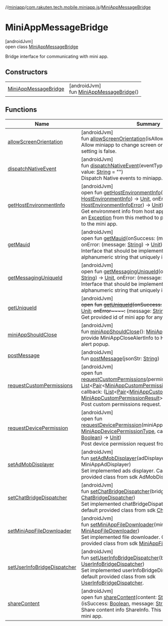 //[miniapp](../../../index.md)/[com.rakuten.tech.mobile.miniapp.js](../index.md)/[MiniAppMessageBridge](index.md)

# MiniAppMessageBridge

[androidJvm]\
open class [MiniAppMessageBridge](index.md)

Bridge interface for communicating with mini app.

## Constructors

| | |
|---|---|
| [MiniAppMessageBridge](-mini-app-message-bridge.md) | [androidJvm]<br>fun [MiniAppMessageBridge](-mini-app-message-bridge.md)() |

## Functions

| Name | Summary |
|---|---|
| [allowScreenOrientation](allow-screen-orientation.md) | [androidJvm]<br>fun [allowScreenOrientation](allow-screen-orientation.md)(isAllowed: [Boolean](https://kotlinlang.org/api/latest/jvm/stdlib/kotlin/-boolean/index.html))<br>Allow miniapp to change screen orientation. The default setting is false. |
| [dispatchNativeEvent](dispatch-native-event.md) | [androidJvm]<br>fun [dispatchNativeEvent](dispatch-native-event.md)(eventType: [NativeEventType](../-native-event-type/index.md), value: [String](https://kotlinlang.org/api/latest/jvm/stdlib/kotlin/-string/index.html) = "")<br>Dispatch Native events to miniapp. |
| [getHostEnvironmentInfo](get-host-environment-info.md) | [androidJvm]<br>open fun [getHostEnvironmentInfo](get-host-environment-info.md)(onSuccess: (info: [HostEnvironmentInfo](../../com.rakuten.tech.mobile.miniapp.js.hostenvironment/-host-environment-info/index.md)) -&gt; [Unit](https://kotlinlang.org/api/latest/jvm/stdlib/kotlin/-unit/index.html), onError: (infoError: [HostEnvironmentInfoError](../../com.rakuten.tech.mobile.miniapp.js.hostenvironment/-host-environment-info-error/index.md)) -&gt; [Unit](https://kotlinlang.org/api/latest/jvm/stdlib/kotlin/-unit/index.html))<br>Get environment info from host app. You can also throw an [Exception](https://kotlinlang.org/api/latest/jvm/stdlib/kotlin/-exception/index.html) from this method to pass an error message to the mini app. |
| [getMauid](get-mauid.md) | [androidJvm]<br>open fun [getMauid](get-mauid.md)(onSuccess: (mauId: [String](https://kotlinlang.org/api/latest/jvm/stdlib/kotlin/-string/index.html)) -&gt; [Unit](https://kotlinlang.org/api/latest/jvm/stdlib/kotlin/-unit/index.html), onError: (message: [String](https://kotlinlang.org/api/latest/jvm/stdlib/kotlin/-string/index.html)) -&gt; [Unit](https://kotlinlang.org/api/latest/jvm/stdlib/kotlin/-unit/index.html))<br>Interface that should be implemented to return alphanumeric string that uniquely identifies a device. |
| [getMessagingUniqueId](get-messaging-unique-id.md) | [androidJvm]<br>open fun [getMessagingUniqueId](get-messaging-unique-id.md)(onSuccess: (uniqueId: [String](https://kotlinlang.org/api/latest/jvm/stdlib/kotlin/-string/index.html)) -&gt; [Unit](https://kotlinlang.org/api/latest/jvm/stdlib/kotlin/-unit/index.html), onError: (message: [String](https://kotlinlang.org/api/latest/jvm/stdlib/kotlin/-string/index.html)) -&gt; [Unit](https://kotlinlang.org/api/latest/jvm/stdlib/kotlin/-unit/index.html))<br>Interface that should be implemented to return alphanumeric string that uniquely identifies a device. |
| [getUniqueId](get-unique-id.md) | [androidJvm]<br>~~open~~ ~~fun~~ [~~getUniqueId~~](get-unique-id.md)~~(~~~~onSuccess~~~~:~~ (uniqueId: [String](https://kotlinlang.org/api/latest/jvm/stdlib/kotlin/-string/index.html)) -&gt; [Unit](https://kotlinlang.org/api/latest/jvm/stdlib/kotlin/-unit/index.html)~~,~~ ~~onError~~~~:~~ (message: [String](https://kotlinlang.org/api/latest/jvm/stdlib/kotlin/-string/index.html)) -&gt; [Unit](https://kotlinlang.org/api/latest/jvm/stdlib/kotlin/-unit/index.html)~~)~~<br>Get provided id of mini app for any purpose. |
| [miniAppShouldClose](mini-app-should-close.md) | [androidJvm]<br>fun [miniAppShouldClose](mini-app-should-close.md)(): [MiniAppCloseAlertInfo](../../com.rakuten.tech.mobile.miniapp.closealert/-mini-app-close-alert-info/index.md)?<br>provide MiniAppCloseAlertInfo to HostApp to show close alert popup. |
| [postMessage](post-message.md) | [androidJvm]<br>fun [postMessage](post-message.md)(jsonStr: [String](https://kotlinlang.org/api/latest/jvm/stdlib/kotlin/-string/index.html)) |
| [requestCustomPermissions](request-custom-permissions.md) | [androidJvm]<br>open fun [requestCustomPermissions](request-custom-permissions.md)(permissionsWithDescription: [List](https://kotlinlang.org/api/latest/jvm/stdlib/kotlin.collections/-list/index.html)&lt;[Pair](https://kotlinlang.org/api/latest/jvm/stdlib/kotlin/-pair/index.html)&lt;[MiniAppCustomPermissionType](../../com.rakuten.tech.mobile.miniapp.permission/-mini-app-custom-permission-type/index.md), [String](https://kotlinlang.org/api/latest/jvm/stdlib/kotlin/-string/index.html)&gt;&gt;, callback: ([List](https://kotlinlang.org/api/latest/jvm/stdlib/kotlin.collections/-list/index.html)&lt;[Pair](https://kotlinlang.org/api/latest/jvm/stdlib/kotlin/-pair/index.html)&lt;[MiniAppCustomPermissionType](../../com.rakuten.tech.mobile.miniapp.permission/-mini-app-custom-permission-type/index.md), [MiniAppCustomPermissionResult](../../com.rakuten.tech.mobile.miniapp.permission/-mini-app-custom-permission-result/index.md)&gt;&gt;) -&gt; [Unit](https://kotlinlang.org/api/latest/jvm/stdlib/kotlin/-unit/index.html))<br>Post custom permissions request. |
| [requestDevicePermission](request-device-permission.md) | [androidJvm]<br>open fun [requestDevicePermission](request-device-permission.md)(miniAppPermissionType: [MiniAppDevicePermissionType](../../com.rakuten.tech.mobile.miniapp.permission/-mini-app-device-permission-type/index.md), callback: (isGranted: [Boolean](https://kotlinlang.org/api/latest/jvm/stdlib/kotlin/-boolean/index.html)) -&gt; [Unit](https://kotlinlang.org/api/latest/jvm/stdlib/kotlin/-unit/index.html))<br>Post device permission request from external. |
| [setAdMobDisplayer](set-ad-mob-displayer.md) | [androidJvm]<br>fun [setAdMobDisplayer](set-ad-mob-displayer.md)(adDisplayer: MiniAppAdDisplayer)<br>Set implemented ads displayer. Can use the default provided class from sdk AdMobDisplayer. |
| [setChatBridgeDispatcher](set-chat-bridge-dispatcher.md) | [androidJvm]<br>fun [setChatBridgeDispatcher](set-chat-bridge-dispatcher.md)(bridgeDispatcher: [ChatBridgeDispatcher](../../com.rakuten.tech.mobile.miniapp.js.chat/-chat-bridge-dispatcher/index.md))<br>Set implemented chatBridgeDispatcher. Can use the default provided class from sdk [ChatBridgeDispatcher](../../com.rakuten.tech.mobile.miniapp.js.chat/-chat-bridge-dispatcher/index.md). |
| [setMiniAppFileDownloader](set-mini-app-file-downloader.md) | [androidJvm]<br>fun [setMiniAppFileDownloader](set-mini-app-file-downloader.md)(miniAppFileDownloader: [MiniAppFileDownloader](../../com.rakuten.tech.mobile.miniapp.file/-mini-app-file-downloader/index.md))<br>Set implemented file downloader. Can use the default provided class from sdk [MiniAppFileDownloaderDefault](../../com.rakuten.tech.mobile.miniapp.file/-mini-app-file-downloader-default/index.md). |
| [setUserInfoBridgeDispatcher](set-user-info-bridge-dispatcher.md) | [androidJvm]<br>fun [setUserInfoBridgeDispatcher](set-user-info-bridge-dispatcher.md)(bridgeDispatcher: [UserInfoBridgeDispatcher](../../com.rakuten.tech.mobile.miniapp.js.userinfo/-user-info-bridge-dispatcher/index.md))<br>Set implemented userInfoBridgeDispatcher. Can use the default provided class from sdk [UserInfoBridgeDispatcher](../../com.rakuten.tech.mobile.miniapp.js.userinfo/-user-info-bridge-dispatcher/index.md). |
| [shareContent](share-content.md) | [androidJvm]<br>open fun [shareContent](share-content.md)(content: [String](https://kotlinlang.org/api/latest/jvm/stdlib/kotlin/-string/index.html), callback: (isSuccess: [Boolean](https://kotlinlang.org/api/latest/jvm/stdlib/kotlin/-boolean/index.html), message: [String](https://kotlinlang.org/api/latest/jvm/stdlib/kotlin/-string/index.html)?) -&gt; [Unit](https://kotlinlang.org/api/latest/jvm/stdlib/kotlin/-unit/index.html))<br>Share content info ShareInfo. This info is provided by mini app. |
